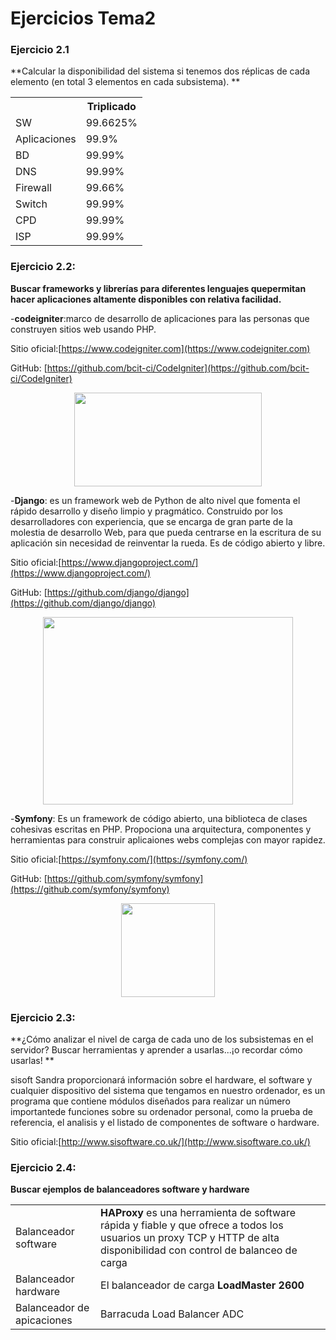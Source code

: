 # Ejercicios Tema2


### Ejercicio 2.1
**Calcular la disponibilidad del sistema si tenemos dos réplicas de cada elemento (en total 3 elementos en cada subsistema). **

<table style="width:100%">
  <tr>
    <th></th>
    <th>Triplicado</th>
  </tr>
  <tr>
    <td>SW</td>
    <td>99.6625%</td>		
  </tr>
  <td>Aplicaciones</td>
    <td>99.9%</td>		
  </tr>
  <td>BD</td>
    <td>99.99%</td>		
  </tr>
  <td>DNS</td>
    <td>99.99%</td>		
  </tr>
  <td>Firewall</td>
    <td>99.66%</td>		
  </tr>
  <td>Switch</td>
    <td>99.99%</td>		
  </tr>
  <td>CPD</td>
    <td>99.99%</td>		
  </tr>
  <td>ISP</td>
    <td>99.99%</td>		
  </tr>
</table>


### Ejercicio 2.2:
**Buscar frameworks y librerías para diferentes lenguajes quepermitan hacer aplicaciones altamente disponibles con relativa facilidad.**


-**codeigniter**:marco de desarrollo de aplicaciones para las personas que construyen sitios web usando PHP.

Sitio oficial:[https://www.codeigniter.com](https://www.codeigniter.com)

GitHub: [https://github.com/bcit-ci/CodeIgniter](https://github.com/bcit-ci/CodeIgniter) 

<p align="center">
<img src="http://www.jlaya.com/wp-content/uploads/code.png" alt="" width="300" height="150">
</p>

-**Django**: es un framework web de Python de alto nivel que fomenta el rápido desarrollo y diseño limpio y pragmático. Construido por los desarrolladores con experiencia, que se encarga de gran parte de la molestia de desarrollo Web, para que pueda centrarse en la escritura de su aplicación sin necesidad de reinventar la rueda. Es de código abierto y libre.

Sitio oficial:[https://www.djangoproject.com/](https://www.djangoproject.com/)

GitHub: [https://github.com/django/django](https://github.com/django/django) 

<p align="center">
<img src="http://html5facil.com/wp-content/uploads/2012/04/django-logo-negative.png" alt="" width="400" height="300">
</p>


-**Symfony**: Es un framework de código abierto, una biblioteca de clases cohesivas escritas en PHP. Propociona una arquitectura, componentes y herramientas para construir aplicaiones webs complejas con mayor rapidez.

Sitio oficial:[https://symfony.com/](https://symfony.com/)

GitHub: [https://github.com/symfony/symfony](https://github.com/symfony/symfony) 

<p align="center">
<img src="http://symfony.com/logos/symfony_black_03.png?v=4" alt="" width="150" height="150" >
</p>


### Ejercicio 2.3:
**¿Cómo analizar el nivel de carga de cada uno de los subsistemas en el servidor? Buscar herramientas y aprender a usarlas...¡o recordar cómo usarlas! **

sisoft Sandra proporcionará información sobre el hardware, el software y cualquier dispositivo del sistema que tengamos en nuestro ordenador, es un programa que contiene módulos diseñados para realizar un número importantede funciones sobre su ordenador personal, como la prueba de referencia, el analisis y el listado de componentes de software o hardware.

Sitio oficial:[http://www.sisoftware.co.uk/](http://www.sisoftware.co.uk/)

### Ejercicio 2.4:
**Buscar ejemplos de balanceadores software y hardware**

<table style="width:100%">
  <tr>
    <td>Balanceador software</td>
    <td><b>HAProxy</b> es una herramienta de software rápida y fiable y que ofrece a todos los usuarios un proxy TCP y HTTP de alta disponibilidad con control de balanceo de carga</td>		
  </tr>
  <td>Balanceador hardware</td>
    <td>El balanceador de carga <b>LoadMaster 2600</b></td>		
  </tr>
  <td>Balanceador de apicaciones</td>
    <td>Barracuda Load Balancer ADC</td>		
  </tr>
  
</table>
